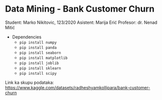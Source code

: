 # Data Mining - Bank Customer Churn

Student: Marko Nikitovic, 123/2020
Asistent: Marija Erić
Profesor: dr. Nenad Mitić

- Dependencies
    - `pip install numpy `
    - `pip install panda`
    - `pip install seaborn`
    - `pip install matplotlib`
    - `pip install joblib`
    - `pip install sklearn`
    - `pip install scipy`

Link ka skupu podataka: https://www.kaggle.com/datasets/radheshyamkollipara/bank-customer-churn
